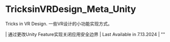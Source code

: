 # TricksinVRDesign_Meta_Unity
Tricks in VR Design. 一些VR设计的小功能实现方式。

| 通过更改Unity Feature实现关闭应用安全边界 | Last Available in 7.13.2024 |
""
